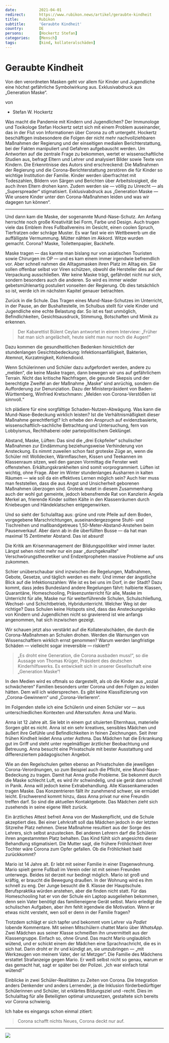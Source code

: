 ```yaml
---
date:          2021-04-01
redirect:      https://www.rubikon.news/artikel/geraubte-kindheit
title:         Rubikon
subtitle:      'Geraubte Kindheit'
country:       DE
persons:       [Hockertz Stefan]
categories:    [Mensch]
tags:          [kind, kollateralschäden]
---
```

# Geraubte Kindheit

Von den verordneten Masken geht vor allem für Kinder und Jugendliche eine höchst gefährliche Symbolwirkung aus. Exklusivabdruck aus „Generation Maske“.

von 
   * Stefan W. Hockertz

Was macht die Pandemie mit Kindern und Jugendlichen? Der Immunologe und Toxikologe Stefan Hockertz setzt sich mit einem Problem auseinander, das in der Flut von Informationen über Corona zu oft untergeht. Hockertz beschäftigen insbesondere die Folgen der nicht mehr nachvollziehbaren Maßnahmen der Regierung und der einseitigen medialen Berichterstattung, bei der Fakten manipuliert und Gefahren aufgebauscht werden. Um Antworten auf die zentrale Frage zu bekommen, wertet er wissenschaftliche Studien aus, befragt Eltern und Lehrer und analysiert Bilder sowie Texte von Kindern. Die Erkenntnisse des Autors sind erschreckend: Die Maßnahmen der Regierung und die Corona-Berichterstattung zerstören die für Kinder so wichtige Institution der Familie. Kinder werden überfrachtet mit Todeszahlen, Bildern von Särgen und Berichten über Arbeitslosigkeit, die auch ihren Eltern drohen kann. Zudem werden sie — völlig zu Unrecht — als „Superspreader“ stigmatisiert. Exklusivabdruck aus „Generation Maske — Wie unsere Kinder unter den Corona-Maßnahmen leiden und was wir dagegen tun können“.

---

Und dann kam die Maske, der sogenannte Mund-Nase-Schutz. Am Anfang herrschte noch große Kreativität bei Form, Farbe und Design. Auch trugen viele das Emblem ihres Fußballvereins im Gesicht, einen coolen Spruch, Tierfratzen oder schräge Muster. Es war fast wie ein Wettbewerb um die auffälligste Vermummung. Mütter nähten im Akkord. Witze wurden gemacht. Corona? Maske, Toilettenpapier, Backhefe.

Maske tragen — das kannte man bislang nur von asiatischen Touristen sowie Chirurgen im OP — und es kam einem immer irgendwie befremdlich vor. Aber schnell nahmen die Alltagsmasken ihren Platz im Alltag ein. Sie sollen offenbar selbst vor Viren schützen, obwohl die Hersteller dies auf der Verpackung ausschließen. Wer keine Maske trägt, gefährdet nicht nur sich, sondern besonders auch die anderen. So wird es immer wieder gebetsmühlenartig postuliert vonseiten der Regierung. Ob dies tatsächlich so ist, werde ich im nächsten Kapitel genauer betrachten.

Zurück in die Schule. Das Tragen eines Mund-Nase-Schutzes im Unterricht, in der Pause, an der Bushaltestelle, im Schulbus stellt für viele Kinder und Jugendliche eine echte Belastung dar. So ist es fast unmöglich, Befindlichkeiten, Gesichtsausdruck, Stimmung, Botschaften und Mimik zu erkennen.

> Der Kabarettist Bülent Ceylan antwortet in einem Interview: „Früher hat man sich angelächelt, heute sieht man nur noch die Augen!“

Dazu kommen die gesundheitlichen Bedenken hinsichtlich der stundenlangen Gesichtsbedeckung: Infektionsanfälligkeit, Bakterien, Atemnot, Kurzatmigkeit, Kohlendioxid.

Wenn Schülerinnen und Schüler dazu aufgefordert werden, andere zu „melden“, die keine Maske tragen, dann bewegen wir uns auf gefährlichem Terrain. Nicht das kritische Nachfragen, die gesunde Skepsis und der berechtigte Zweifel an der Maßnahme „Maske“ sind anrüchig, sondern die Aufforderung zur Denunziation. Dazu der Ministerpräsident von Baden-Württemberg, Winfried Kretschmann: „Melden von Corona-Verstößen ist sinnvoll.“

Ich plädiere für eine sorgfältige Schaden-Nutzen-Abwägung. Was kann die Mund-Nase-Bedeckung wirklich leisten? Ist die Verhältnismäßigkeit dieser Maßnahme gerechtfertigt? Ich erhebe den Anspruch auf evidenzbasierte, wissenschaftlich-sachliche Betrachtung und Untersuchung, fern von Lobbyismus, Rechthaberei oder parteipolitischem Geklüngel.

Abstand, Maske, Lüften: Das sind die „drei Eckpfeiler“ schulischer Maßnahmen zur Eindämmung beziehungsweise Verhinderung von Ansteckung. Es nimmt zuweilen schon fast groteske Züge an, wenn die Schüler mit Wolldecken, Wärmflaschen, Kissen und Teekannen im Klassenraum sitzen, weil den ganzen Vormittag die Fenster weit offenstehen. Erkältungskrankheiten sind somit vorprogrammiert. Lüften ist wichtig, ohne Frage. Aber im Winter stundenlanges Ausharren in kalten Räumen — wie soll da ein effektives Lernen möglich sein? Auch hier muss man feststellen, dass die aus Angst und Unsicherheit geborenen Maßnahmen überzogen sind. Grotesk mutet in diesem Zusammenhang auch der wohl gut gemeinte, jedoch lebensfremde Rat von Kanzlerin Angela Merkel an, frierende Kinder sollten Kälte in den Klassenräumen durch Kniebeugen und Händeklatschen entgegenwirken.

Und so sieht der Schulalltag aus: grüne und rote Pfeile auf dem Boden, vorgegebene Marschrichtungen, auseinandergezogene Stuhl- und Tischreihen und maßbandgetreues 1,50-Meter-Abstand-Anstehen beim Pausenverkauf. Aber dann ab in die überfüllten Busse — da hat man maximal 15 Zentimeter Abstand. Das ist absurd!

Die Kritik am Krisenmanagement der Bildungspolitiker wird immer lauter. Längst sehen nicht mehr nur ein paar „durchgeknallte“ Verschwörungstheoretiker und Endzeitpropheten massive Probleme auf uns zukommen.

Schier unüberschaubar sind inzwischen die Regelungen, Maßnahmen, Gebote, Gesetze, und täglich werden es mehr. Und immer der ängstliche Blick auf die Infektionszahlen: Wie ist es bei uns im Dorf, in der Stadt? Dazu kommt, dass jedes Bundesland andere Regelungen fährt: halbierte Klassen, Quarantäne, Homeschooling, Präsenzunterricht für alle, Maske im Unterricht für alle, Maske nur für weiterführende Schulen, Schulschließung, Wechsel- und Schichtbetrieb, Hybridunterricht. Welcher Weg ist der richtige? Dass Schulen keine Hotspots sind, dass das Ansteckungsrisiko von Kindern und Jugendlichen nicht so gravierend ist wie anfangs angenommen, hat sich inzwischen gezeigt.

Wir schauen jetzt also verstärkt auf die Kollateralschäden, die durch die Corona-Maßnahmen an Schulen drohen. Werden die Warnungen von Wissenschaftlern wirklich ernst genommen? Warum werden langfristige Schäden — vielleicht sogar irreversible — riskiert? 

> „Es droht eine Generation, die Corona ausbaden muss!“, so die Aussage von Thomas Krüger, Präsident des deutschen Kinderhilfswerks. Es entwickelt sich in unserer Gesellschaft eine „Generation Maske“!

In den Medien wird es oftmals so dargestellt, als ob die Kinder aus „sozial schwächeren“ Familien besonders unter Corona und den Folgen zu leiden hätten. Dem will ich widersprechen. Es gibt keine Klassifizierung von „Corona-Gewinnern“ und „Corona-Verlierern“.

Im Folgenden stelle ich eine Schülerin und einen Schüler vor — aus unterschiedlichen Kontexten und Altersstufen: Anna und Mario.

Anna ist 12 Jahre alt. Sie lebt in einem gut situierten Elternhaus, materielle Sorgen gibt es nicht. Anna ist ein sehr kreatives, sensibles Mädchen und äußert ihre Gefühle und Befindlichkeiten in feinen Zeichnungen. Seit ihrer frühen Kindheit leidet Anna unter Asthma. Das Mädchen hat die Erkrankung gut im Griff und steht unter regelmäßiger ärztlicher Beobachtung und Betreuung. Anna besucht eine Privatschule mit bester Ausstattung und differenziertem pädagogischen Angebot. 

Wie an den Regelschulen gelten ebenso an Privatschulen die jeweiligen Corona-Verordnungen, so zum Beispiel auch die Pflicht, eine Mund-Nase-Bedeckung zu tragen. Damit hat Anna große Probleme. Sie bekommt durch die Maske schlecht Luft, es wird ihr schwindelig, und sie gerät dann schnell in Panik. Anna will jedoch keine Extrabehandlung. Alle Klassenkameraden tragen Maske. Das Konzentrieren fällt ihr zunehmend schwer, sie ermüdet leicht. Erschwerend kommt hinzu, dass Anna privat nur eine Freundin treffen darf. So sind die aktuellen Kontaktgebote. Das Mädchen zieht sich zusehends in seine eigene Welt zurück. 

Ein ärztliches Attest befreit Anna von der Maskenpflicht, und die Schule akzeptiert dies. Bei einer Lehrkraft soll das Mädchen jedoch in der letzten Sitzreihe Platz nehmen. Diese Maßnahme resultiert aus der Sorge des Lehrers, sich selbst anzustecken. Bei anderen Lehrern darf die Schülerin ihren angestammten Platz behalten. Das Kind fühlt sich angesichts dieser Behandlung stigmatisiert. Die Mutter sagt, die frühere Fröhlichkeit ihrer Tochter wäre Corona zum Opfer gefallen. Ob die Fröhlichkeit bald zurückkommt? 

Mario ist 14 Jahre alt. Er lebt mit seiner Familie in einer Etagenwohnung. Mario spielt gerne Fußball im Verein oder ist mit seinen Freunden unterwegs. Beides ist derzeit nur bedingt möglich. Mario ist groß und kräftig, er braucht die Bewegung draußen. In der Wohnung wird es ihm schnell zu eng. Der Junge besucht die 8. Klasse der Hauptschule. Berufspraktika würden anstehen, aber die finden nicht statt. Für das Homeschooling hat er von der Schule ein Laptop ausgeliehen bekommen, denn sein Vater benötigt das familieneigene Gerät selbst. Mario erledigt die schulischen Aufgaben, aber ihm fehlt irgendwie die Motivation. Wenn er etwas nicht versteht, wen soll er denn in der Familie fragen? 

Trotzdem schlägt er sich tapfer und bekommt vom Lehrer via *Padlet* lobende Kommentare. Mit seinen Mitschülern chattet Mario über *WhatsApp*. Zwei Mädchen aus seiner Klasse schmeißen ihn unvermittelt aus der Klassengruppe. Einfach so, ohne Grund. Das macht Mario unglaublich wütend, und er schickt einem der Mädchen eine Sprachnachricht, die es in sich hat. Darin droht er ihr und kündigt an, sie umzubringen — „mit Werkzeugen von meinem Vater, der ist Metzger“. Die Familie des Mädchens erstattet Strafanzeige gegen Mario. Er weiß selbst nicht so genau, warum er das gemacht hat, sagt er später bei der Polizei. „Ich war einfach total wütend!“

Einblicke in zwei Schüler-Realitäten zu Zeiten von Corona. Die Integration anders Denkender und anders Lernender, ja die Inklusion förderbedürftiger Schülerinnen und Schüler, ist erklärtes Bildungsziel und -recht. Dies im Schulalltag für alle Beteiligten optimal umzusetzen, gestaltete sich bereits vor Corona schwierig.

Ich habe es eingangs schon einmal zitiert: 

> Corona schafft nichts Neues, Corona deckt nur auf.

---
<a href="https://www.kopp-verlag.de/a/generation-maske"><img src="https://www.rubikon.news/media/images/1c2450ae92824f6cdf9b3f13a91b647e.jpg"></a>


